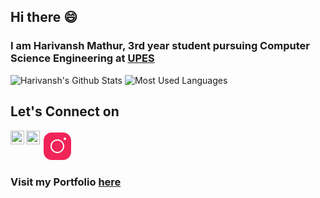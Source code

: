 ## Hi there 😄
### I am Harivansh Mathur, 3rd year student pursuing Computer Science Engineering at <a href="https://www.upes.ac.in/">UPES</a>

![Harivansh's Github Stats](https://github-readme-stats.vercel.app/api?username=Harivansh8888&theme=vision-friendly-dark) ![Most Used Languages](https://github-readme-stats.vercel.app/api/top-langs/?username=Harivansh8888&layout=compact&theme=vision-friendly-dark) 

## Let's Connect on
<a href="https://www.linkedin.com/in/harivansh-mathur-a01736175/">
  <img align="left" alt="Linkedin" width="22px" src="https://cdn.jsdelivr.net/npm/simple-icons@v3/icons/linkedin.svg" />
</a>

<a href="https://twitter.com/Harivansh811">
  <img align="left" alt="Twitter" width="22px" src="https://cdn.jsdelivr.net/npm/simple-icons@v3/icons/twitter.svg" />
</a>

<a href="https://www.instagram.com/thisisharivansh/">
  <!--<img align="left" alt="Instagram" width="22px" src="https://cdn.jsdelivr.net/npm/simple-icons@v3/icons/instagram.svg" />-->
  <svg xmlns="http://www.w3.org/2000/svg" x="0px" y="0px"
width="50" height="50"
viewBox="0 0 172 172"
style=" fill:#000000;"><g fill="none" fill-rule="nonzero" stroke="none" stroke-width="1" stroke-linecap="butt" stroke-linejoin="miter" stroke-miterlimit="10" stroke-dasharray="" stroke-dashoffset="0" font-family="none" font-weight="none" font-size="none" text-anchor="none" style="mix-blend-mode: normal"><path d="M0,172v-172h172v172z" fill="none"></path><g fill="#f12458"><path d="M55.04,10.32c-24.6648,0 -44.72,20.0552 -44.72,44.72v61.92c0,24.6648 20.0552,44.72 44.72,44.72h61.92c24.6648,0 44.72,-20.0552 44.72,-44.72v-61.92c0,-24.6648 -20.0552,-44.72 -44.72,-44.72zM127.28,37.84c3.784,0 6.88,3.096 6.88,6.88c0,3.784 -3.096,6.88 -6.88,6.88c-3.784,0 -6.88,-3.096 -6.88,-6.88c0,-3.784 3.096,-6.88 6.88,-6.88zM86,48.16c20.8808,0 37.84,16.9592 37.84,37.84c0,20.8808 -16.9592,37.84 -37.84,37.84c-20.8808,0 -37.84,-16.9592 -37.84,-37.84c0,-20.8808 16.9592,-37.84 37.84,-37.84zM86,55.04c-17.0624,0 -30.96,13.8976 -30.96,30.96c0,17.0624 13.8976,30.96 30.96,30.96c17.0624,0 30.96,-13.8976 30.96,-30.96c0,-17.0624 -13.8976,-30.96 -30.96,-30.96z"></path></g></g></svg>
</a>
<br/>

### Visit my Portfolio <a href="https://harivanshmathur.netlify.app">here</a>

<!--
**Harivansh8888/Harivansh8888** is a ✨ _special_ ✨ repository because its `README.md` (this file) appears on your GitHub profile.

Here are some ideas to get you started:

- 🔭 I’m currently working on ...
- 🌱 I’m currently learning ...
- 👯 I’m looking to collaborate on ...
- 🤔 I’m looking for help with ...
- 💬 Ask me about ...
- 📫 How to reach me: ...
- 😄 Pronouns: ...
- ⚡ Fun fact: ...
-->
